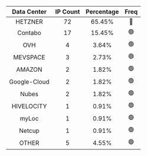 | Data Center | IP Count | Percentage | Freq |
|:------------:|:--------:|:-----------:|:-----:|
| HETZNER | 72 | 65.45% | 🔴 |
| Contabo | 17 | 15.45% | 🟢 |
| OVH | 4 | 3.64% | 🟢 |
| MEVSPACE | 3 | 2.73% | 🟢 |
| AMAZON | 2 | 1.82% | 🟢 |
| Google-Cloud | 2 | 1.82% | 🟢 |
| Nubes | 2 | 1.82% | 🟢 |
| HIVELOCITY | 1 | 0.91% | 🟢 |
| myLoc | 1 | 0.91% | 🟢 |
| Netcup | 1 | 0.91% | 🟢 |
| OTHER | 5 | 4.55% | 🟢 |